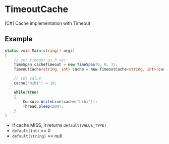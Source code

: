 # TimeoutCache
[C#] Cache implementation with Timeout

## Example
```csharp
static void Main(string[] args)
{
    // set timeout as 3 sec
    TimeSpan cacheTimeout = new TimeSpan(0, 0, 3);
    TimeoutCache<string, int> cache = new TimeoutCache<string, int>(cacheTimeout);

    // set value
    cache["hihi"] = 10;

    while(true)
    {
        Console.WriteLine(cache["hihi"]);
        Thread.Sleep(200);
    }
}
```

* if cache MISS, it returns `default(VALUE_TYPE)`
* `default(int)` == 0
* `default(string)` == null
